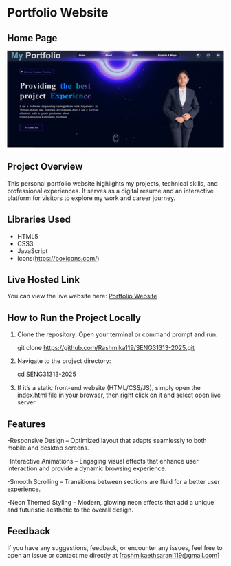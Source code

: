# Portfolio Website

## Home Page
![Home Page](./MyPortfolioProject_SE_2021_017/images/home.png)

## Project Overview
This personal portfolio website highlights my projects, technical skills, and professional experiences. It serves as a digital resume and an interactive platform for visitors to explore my work and career journey.

## Libraries Used
- HTML5
- CSS3
- JavaScript
- icons(https://boxicons.com/)


## Live Hosted Link
You can view the live website here: [Portfolio Website](https://aesthetic-dieffenbachia-ec8a42.netlify.app/)

## How to Run the Project Locally
1. Clone the repository:
   Open your terminal or command prompt and run:
    
   git clone https://github.com/Rashmika119/SENG31313-2025.git

2. Navigate to the project directory:
   
   cd SENG31313-2025

3. If it’s a static front-end website (HTML/CSS/JS), simply open the index.html file in your browser, then right click on it and select open live server

## Features
-Responsive Design – Optimized layout that adapts seamlessly to both mobile and desktop screens.

-Interactive Animations – Engaging visual effects that enhance user interaction and provide a dynamic browsing experience.

-Smooth Scrolling – Transitions between sections are fluid for a better user experience.

-Neon Themed Styling – Modern, glowing neon effects that add a unique and futuristic aesthetic to the overall design.

## Feedback
If you have any suggestions, feedback, or encounter any issues, feel free to open an issue or contact me directly at [rashmikaethsarani119@gmail.com]